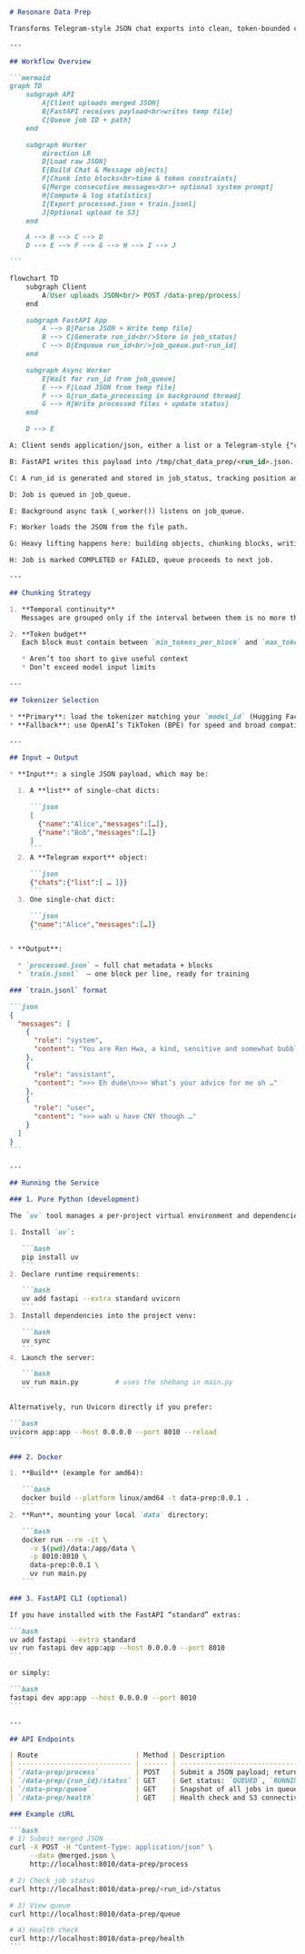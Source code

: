 ````markdown
# Resonare Data Prep

Transforms Telegram-style JSON chat exports into clean, token-bounded conversation blocks suitable for LLM fine-tuning.

---

## Workflow Overview

```mermaid
graph TD
    subgraph API
        A[Client uploads merged JSON]
        B[FastAPI receives payload<br>writes temp file]
        C[Queue job ID + path]
    end

    subgraph Worker
        direction LR
        D[Load raw JSON]
        E[Build Chat & Message objects]
        F[Chunk into blocks<br>time & token constraints]
        G[Merge consecutive messages<br>+ optional system prompt]
        H[Compute & log statistics]
        I[Export processed.json + train.jsonl]
        J[Optional upload to S3]
    end

    A --> B --> C --> D
    D --> E --> F --> G --> H --> I --> J

```

flowchart TD
    subgraph Client
        A[User uploads JSON<br/> POST /data-prep/process]
    end

    subgraph FastAPI App
        A --> B[Parse JSON + Write temp file]
        B --> C[Generate run_id<br/>Store in job_status]
        C --> D[Enqueue run_id<br/>job_queue.put-run_id]
    end

    subgraph Async Worker
        E[Wait for run_id from job_queue]
        E --> F[Load JSON from temp file]
        F --> G[run_data_processing in background thread]
        G --> H[Write processed files + update status]
    end

    D --> E

A: Client sends application/json, either a list or a Telegram-style {"chats": {"list": [...]}}.

B: FastAPI writes this payload into /tmp/chat_data_prep/<run_id>.json.

C: A run_id is generated and stored in job_status, tracking position and timestamps.

D: Job is queued in job_queue.

E: Background async task (_worker()) listens on job_queue.

F: Worker loads the JSON from the file path.

G: Heavy lifting happens here: building objects, chunking blocks, writing outputs.

H: Job is marked COMPLETED or FAILED, queue proceeds to next job.

---

## Chunking Strategy

1. **Temporal continuity**
   Messages are grouped only if the interval between them is no more than `convo_block_threshold_secs` (e.g. 3600 s). This prevents mixing distinct conversations.

2. **Token budget**
   Each block must contain between `min_tokens_per_block` and `max_tokens_per_block` tokens. We count tokens via a tokenizer to ensure that blocks:

   * Aren’t too short to give useful context
   * Don’t exceed model input limits

---

## Tokenizer Selection

* **Primary**: load the tokenizer matching your `model_id` (Hugging Face BPE, SentencePiece, WordPiece, etc.) for accurate token counts.
* **Fallback**: use OpenAI’s TikToken (BPE) for speed and broad compatibility.

---

## Input → Output

* **Input**: a single JSON payload, which may be:

  1. A **list** of single-chat dicts:

     ```json
     [
       {"name":"Alice","messages":[…]},
       {"name":"Bob","messages":[…]}
     ]
     ```
  2. A **Telegram export** object:

     ```json
     {"chats":{"list":[ … ]}}
     ```
  3. One single-chat dict:

     ```json
     {"name":"Alice","messages":[…]}
     ```

* **Output**:

  * `processed.json` – full chat metadata + blocks
  * `train.jsonl`  – one block per line, ready for training

### `train.jsonl` format

```json
{
  "messages": [
    {
      "role": "system",
      "content": "You are Ren Hwa, a kind, sensitive and somewhat bubbly guy."
    },
    {
      "role": "assistant",
      "content": ">>> Eh dude\n>>> What’s your advice for me ah …"
    },
    {
      "role": "user",
      "content": ">>> wah u have CNY though …"
    }
  ]
}
```

---

## Running the Service

### 1. Pure Python (development)

The `uv` tool manages a per-project virtual environment and dependencies:

1. Install `uv`:

   ```bash
   pip install uv
   ```
2. Declare runtime requirements:

   ```bash
   uv add fastapi --extra standard uvicorn
   ```
3. Install dependencies into the project venv:

   ```bash
   uv sync
   ```
4. Launch the server:

   ```bash
   uv run main.py         # uses the shebang in main.py
   ```

Alternatively, run Uvicorn directly if you prefer:

```bash
uvicorn app:app --host 0.0.0.0 --port 8010 --reload
```

### 2. Docker

1. **Build** (example for amd64):

   ```bash
   docker build --platform linux/amd64 -t data-prep:0.0.1 .
   ```
2. **Run**, mounting your local `data` directory:

   ```bash
   docker run --rm -it \
     -v $(pwd)/data:/app/data \
     -p 8010:8010 \
     data-prep:0.0.1 \
     uv run main.py
   ```

### 3. FastAPI CLI (optional)

If you have installed with the FastAPI “standard” extras:

```bash
uv add fastapi --extra standard
uv run fastapi dev app:app --host 0.0.0.0 --port 8010
```

or simply:

```bash
fastapi dev app:app --host 0.0.0.0 --port 8010
```

---

## API Endpoints

| Route                        | Method | Description                                               |
| ---------------------------- | ------ | --------------------------------------------------------- |
| `/data-prep/process`         | POST   | Submit a JSON payload; returns `{ "run_id": "<uuid>" }`   |
| `/data-prep/{run_id}/status` | GET    | Get status: `QUEUED`, `RUNNING`, `COMPLETED`, or `FAILED` |
| `/data-prep/queue`           | GET    | Snapshot of all jobs in queue                             |
| `/data-prep/health`          | GET    | Health check and S3 connectivity                          |

### Example cURL

```bash
# 1) Submit merged JSON
curl -X POST -H "Content-Type: application/json" \
     --data @merged.json \
     http://localhost:8010/data-prep/process

# 2) Check job status
curl http://localhost:8010/data-prep/<run_id>/status

# 3) View queue
curl http://localhost:8010/data-prep/queue

# 4) Health check
curl http://localhost:8010/data-prep/health
```
